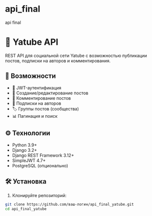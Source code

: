 # api_final
api final
# 🚀 Yatube API

REST API для социальной сети Yatube с возможностью публикации постов, подписки на авторов и комментирования.

## 📌 Возможности

- 🔐 JWT-аутентификация
- 📝 Создание/редактирование постов
- 💬 Комментирование постов
- 🔔 Подписки на авторов
- 🏷️ Группы постов (сообщества)
- 📊 Пагинация и поиск

## ⚙️ Технологии

- Python 3.9+
- Django 3.2+
- Django REST Framework 3.12+
- SimpleJWT 4.7+
- PostgreSQL (опционально)

## 🛠️ Установка

1. Клонируйте репозиторий:
```bash
git clone https://github.com/ваш-логин/api_final_yatube.git
cd api_final_yatube